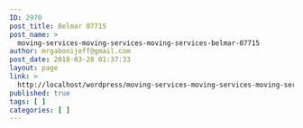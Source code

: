 ```yaml
---
ID: 2970
post_title: Belmar 07715
post_name: >
  moving-services-moving-services-moving-services-belmar-07715
author: mrgabonijeff@gmail.com
post_date: 2018-03-28 01:37:33
layout: page
link: >
  http://localhost/wordpress/moving-services-moving-services-moving-services-belmar-07715/
published: true
tags: [ ]
categories: [ ]
---
```

